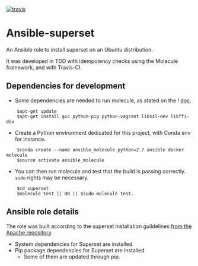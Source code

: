 [![travis](https://travis-ci.org/Mehdi-H/ansible-superset.svg?branch=master)
](https://travis-ci.org/Mehdi-H/ansible-superset)
# Ansible-superset

An Ansible role to install superset on an Ubuntu distribution.

It was developed in TDD with idempotency checks using the Molecule framework, and with Travis-CI.

## Dependencies for development

- Some dependencies are needed to run molecule, as stated on the ! [doc](molecule.readthedocs.io/en/stable-1.22/index.html#quick-start).
```
    $apt-get update
    $apt-get install gcc python-pip python-vagrant libssl-dev libffi-dev
```

- Create a Python environment dedicated for this project, with Conda env for instance.
```
    $conda create --name ansible_molecule python=2.7 ansible docker molecule
    $source activate ansible_molecule
```

- You can then run molecule and test that the build is passing correctly. `sudo` rights may be necessary.
```
    $cd superset
    $molecule test || OR || $sudo molecule test.
```

## Ansible role details

The role was built according to the superset installation guildelines [from the Apache repository](https://github.com/ApacheInfra/superset/blob/master/docs/installation.rst).

- System dependencies for Superset are installed
- Pip package dependencies for Superset are installed
    - Some of them are updated through pip.
